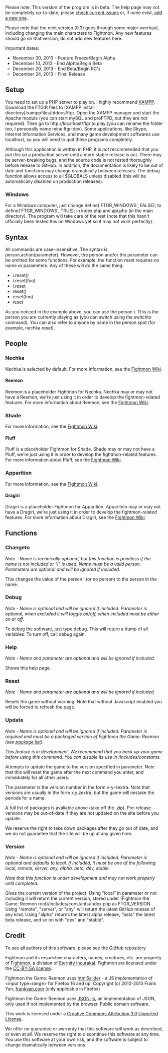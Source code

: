 <p>Please note: This version of the program is in beta.  The help page may not be completely up-to-date, please <a href="https://github.com/iggyvolz/Fightmon-the-Game--Reemon/issues">check current issues</a> or, if none exist, <a href="https://github.com/iggyvolz/Fightmon-the-Game--Reemon/issues/new">add a new one</a>.</p>
<p>Please note that the next version (0.3) goes through some major overhaul, including changing the main characters to Fightmon.  Any new features should go on that version, do not add new features here.</p>
<p>Important dates:
<ul>
	<li style="list-style-type: disc;">November 30, 2013 - Feature Freeze/Begin Alpha</li>
	<li style="list-style-type: disc;">December 10, 2013 - End Alpha/Begin Beta</li>
	<li style="list-style-type: circle;">December 20, 2013 - End Beta/Begin RC's</li>
	<li style="list-style-type: circle;">December 24, 2013 - Final Release</li>
</ul></p>
<h2>Setup</h2>
<p>You need to set up a PHP server to play on.  I highly recommend <a href="http://www.apachefriends.org/en/xampp.html">XAMPP</a>.  Download the FTG:R files to (XAMPP install directory)/xamppfiles/htdocs/ftgr.  Open the XAMPP manager and start the Apache module (you can start mySQL and proFTPD, but they are not required).  Then go to http://localhost/ftgr to play (you can rename the folder too, I personally name mine ftgr-dev).  Some applications, like Skype, Internet Information Services, and many game development softwares use localhost, so you will need to quit these programs completely. </p>
<p>Although this application is written in PHP, it is <em>not</em> recommended that you put this on a production server until a more stable release is out.  There may be server-breaking bugs, and the source code is not tested thoroughly before release to GitHub.  In addition, the documentation is likely to be out of date and functions may change dramatically between releases.  The debug function allows access to all $GLOBALS unless disabled (this will be automatically disabled on production releases).</p>
<h3>Windows</h3>
<p>For a Windows computer, just change define('FTGR_WINDOWS', FALSE); to define('FTGR_WINDOWS', TRUE); in index.php and api.php (in the main directory).  The program will take care of the rest (note that this hasn't officially been tested this on Windows yet so it may not work perfectly).</p>
<h2>Syntax</h2>
<p>All commands are case-insensitive.  The syntax is: person.action(parameter).  However, the person and/or the parameter can be omitted for some functions.  For example, the function reset requires no name or parameters.  Any of these will do the same thing:<p>
<ul>
	<li>i.reset()</li>
	<li>i.reset(foo)</li>
	<li>i.reset</li>
	<li>reset()</li>
	<li>reset(foo)</li>
	<li>reset</li>
</ul>
<p>As you noticed in the example above, you can use the person i.  This is the person you are currently playing as (you can switch using the switchto command).  You can also refer to anyone by name in the person spot (for example, nechka.reset).</p>
<h2>People</h2>
<h3>Nechka</h3>
Nechka is selected by default.  For more information, see the <a href="http://fightmon.wikia.com/wiki/Nechka">Fightmon Wiki</a>.
<h4>Reemon</h4>
Reemon is a placeholder Fightmon for Nechka.  Nechka may or may not have a Reemon, we're just using it in order to develop the fightmon-related features.
For more information about Reemon, see the <a href="http://fightmon.wikia.com/wiki/Reemon">Fightmon Wiki</a>.
<h3>Shade</h3>
For more information, see the <a href="http://fightmon.wikia.com/wiki/Shade">Fightmon Wiki</a>.
<h4>Pluff</h4>
Pluff is a placeholder Fightmon for Shade.  Shade may or may not have a Pluff, we're just using it in order to develop the fightmon-related features.
For more information about Pluff, see the <a href="http://fightmon.wikia.com/wiki/Pluff">Fightmon Wiki</a>.
<h3>Apparition</h3>
For more information, see the <a href="http://fightmon.wikia.com/wiki/Apparition">Fightmon Wiki</a>.
<h4>Dragiri</h4>
Dragiri is a placeholder Fightmon for Apparition.  Apparition may or may not have a Dragiri, we're just using it in order to develop the fightmon-related features.
For more information about Dragiri, see the <a href="http://fightmon.wikia.com/wiki/Dragiri">Fightmon Wiki</a>.
<h2>Functions</h2>
<h3>Changeto</h3>
<p style="font-style:italic;">Note - Name is technically optional, but this function is pointless if the name is not included or "i" is used.  Name must be a valid person.  Parameters are optional and will be ignored if included.</p>
This changes the value of the person i (or no person) to the person in the name.
<h3>Debug</h3>
<p style="font-style:italic;">Note - Name is optional and will be ignored if included.  Parameter is optional, when excluded it will toggle on/off, when included must be either on or off.</p>
To debug the software, just type debug.  This will return a dump of all variables.  To turn off, call debug again.
<h3>Help</h3>
<p style="font-style:italic;">Note - Name and parameter are optional and will be ignored if included.</p>
Shows this help page.
<h3>Reset</h3>
<p style="font-style:italic;">Note - Name and parameter are optional and will be ignored if included.</p>
Resets the game without warning.  Note that without Javascript enabled you will be forced to refresh the page.
<h3>Update</h3>
<p style="font-style:italic;">Note - Name is optional and will be ignored if included.  Parameter is required and must be a packaged version of Fightmon the Game: Reemon (see <a href="http://fightmon.eternityincurakai.com/fightmon/ftgr/">package list</a>).</p>
<p style="font-style:italic;">This feature is in development.  We recommend that you back up your game before using this command.  You can disable its use in /includes/constants.</p>
<p>Attempts to update the game to the version specified in parameter.  Note that this will reset the game after the next command you enter, and immediately for all other users.</p>
<p>The parameter is the version number in the form x-y-zextra.  Note that versions are usually in the form x.y.zextra, but the game will mistake the periods for a name.</p>
<p>A full list of packages is avaliable above (take off the .zip).  Pre-release versions may be out-of-date if they are not updated on the site before you update.</p>
<p>We reserve the right to take down packages after they go out of date, and we do not guarantee that the site will be up at any given time.</p>

<h3>Version</h3>
<p style="font-style:italic;">Note - Name is optional and will be ignored if included.  Parameter is optional and defaults to local.  If included, it must be one of the following: local, remote, server, any, alpha, beta, dev, stable.</p>
<p style="font-style:italic;">Note that this function is under development and may not work properly until completed.</p>
Gives the current version of the project.  Using "local" in parameter or not including it will return the current version, stored under (Fightmon the Game: Reemon root)/includes/constants/index.php as FTGR_VERSION.  Using "remote", "server", or "any" will return the latest GitHub release of any kind.  Using "alpha" returns the latest alpha release, "beta" the latest beta release, and so on with "dev" and "stable".
<h2>Credit</h2>
<p>To see all authors of this software, please see the <a href="https://github.com/iggyvolz/Fightmon-the-Game--Reemon">GitHub repository</a></p>
<p>Fightmon and its respective characters, names, creatures, etc. are property of <a href="http://fightmon.eternityincurakai.com">Fightmon</a>, a division of <a href="https://eternityincurakai.com">Eternity Incurakai</a>.  Fightmon are licensed under the <a href="http://creativecommons.org/licenses/by-sa/3.0/">CC-BY-SA license</a>.</p>
<p>Fightmon the Game: Reemon uses <a href="https://github.com/fryn/html5slider">html5slider</a> - a JS implementation of &lt;input type=range&gt; for Firefox 16 and up, Copyright (c) 2010-2013 Frank Yan, <a href="http://frankyan.com">frankyan.com</a> (only applicable in Firefox)</p>
<p>Fightmon the Game: Reemon uses <a href="https://github.com/douglascrockford/JSON-js">JSON-js</a>, an implementation of JSON, only used if not implemented by the browser.  Public domain software.</p>
<p>This work is licensed under a <a href="http://creativecommons.org/licenses/by/3.0/deed.en_US">Creative Commons Attribution 3.0 Unported License</a>.</p>
<p>We offer no guarantee or warranty that this software will work as described, or even at all.  We reserve the right to discontinue this software at any time.  You use this software at your own risk, and the software is subject to change dramatically between versions.</p>

